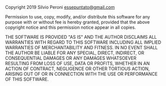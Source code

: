 Copyright 2019 Silvio Peroni <essepuntato@gmail.com>

Permission to use, copy, modify, and/or distribute this software 
for any purpose with or without fee is hereby granted, provided 
that the above copyright notice and this permission notice appear 
in all copies.

THE SOFTWARE IS PROVIDED "AS IS" AND THE AUTHOR DISCLAIMS ALL 
WARRANTIES WITH REGARD TO THIS SOFTWARE INCLUDING ALL IMPLIED 
WARRANTIES OF MERCHANTABILITY AND FITNESS. IN NO EVENT SHALL 
THE AUTHOR BE LIABLE FOR ANY SPECIAL, DIRECT, INDIRECT, OR 
CONSEQUENTIAL DAMAGES OR ANY DAMAGES WHATSOEVER RESULTING 
FROM LOSS OF USE, DATA OR PROFITS, WHETHER IN AN ACTION OF 
CONTRACT, NEGLIGENCE OR OTHER TORTIOUS ACTION, ARISING OUT 
OF OR IN CONNECTION WITH THE USE OR PERFORMANCE OF THIS 
SOFTWARE.

